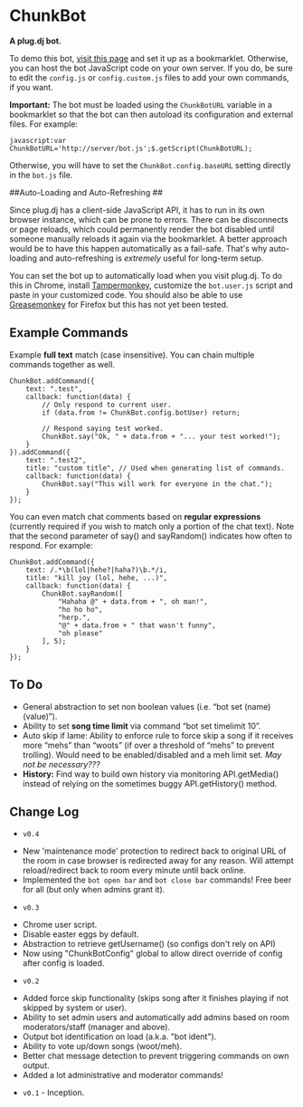 ChunkBot
========

**A plug.dj bot.**

To demo this bot, [visit this page](https://rawgithub.com/patricknelson/chunkbot/master/demo.html) and set it up as a bookmarklet. Otherwise, you can host the bot JavaScript code on your own server. If you do, be sure to edit the `config.js` or `config.custom.js` files to add your own commands, if you want.

**Important:** The bot must be loaded using the `ChunkBotURL` variable in a bookmarklet so that the bot can then autoload its configuration and external files. For example:

    javascript:var ChunkBotURL='http://server/bot.js';$.getScript(ChunkBotURL);  

Otherwise, you will have to set the `ChunkBot.config.baseURL` setting directly in the `bot.js` file.


##Auto-Loading and Auto-Refreshing ##

Since plug.dj has a client-side JavaScript API, it has to run in its own browser instance, which can be prone to errors. There can be disconnects or page reloads, which could permanently render the bot disabled until someone manually reloads it again via the bookmarklet. A better approach would be to have this happen automatically as a fail-safe. That's why auto-loading and auto-refreshing is *extremely* useful for long-term setup. 

You can set the bot up to automatically load when you visit plug.dj. To do this in Chrome, install [Tampermonkey](http://tampermonkey.net/), customize the `bot.user.js` script and paste in your customized code. You should also be able to use [Greasemonkey](https://addons.mozilla.org/en-US/firefox/addon/greasemonkey/) for Firefox but this has not yet been tested.


## Example Commands ##

Example **full text** match (case insensitive). You can chain multiple commands together as well.

	ChunkBot.addCommand({
		text: ".test",
		callback: function(data) {
			// Only respond to current user.
			if (data.from != ChunkBot.config.botUser) return;
	
			// Respond saying test worked.
			ChunkBot.say("Ok, " + data.from + "... your test worked!");
		}
	}).addCommand({
		text: ".test2",
		title: "custom title", // Used when generating list of commands.
		callback: function(data) {
			ChunkBot.say("This will work for everyone in the chat.");
		}
	});

You can even match chat comments based on **regular expressions** (currently required if you wish to match only a portion of the chat text). Note that the second parameter of say() and sayRandom() indicates how often to respond. For example:

	ChunkBot.addCommand({
		text: /.*\b(lol|hehe?|haha?)\b.*/i,
		title: "kill joy (lol, hehe, ...)",
		callback: function(data) {
			ChunkBot.sayRandom([
				"Hahaha @" + data.from + ", oh man!",
				"ho ho ho",
				"herp.",
				"@" + data.from + " that wasn't funny",
				"oh please"
			], 5);
		}
	});

## To Do ##

* General abstraction to set non boolean values (i.e. “bot set (name) (value)”).
* Ability to set **song time limit** via command “bot set timelimit 10”. 
* Auto skip if lame: Ability to enforce rule to force skip a song if it receives more “mehs” than “woots” (if over a threshold of “mehs” to prevent trolling). Would need to be enabled/disabled and a meh limit set. *May not be necessary???*
* **History:** Find way to build own history via monitoring API.getMedia() instead of relying on the sometimes buggy API.getHistory() method.


## Change Log ##

* `v0.4`
 + New 'maintenance mode' protection to redirect back to original URL of the room in case browser is redirected away for any reason. Will attempt reload/redirect back to room every minute until back online.
 + Implemented the  `bot open bar` and `bot close bar` commands! Free beer for all (but only when admins grant it).
* `v0.3`
 + Chrome user script.
 + Disable easter eggs by default.
 + Abstraction to retrieve getUsername() (so configs don't rely on API)
 + Now using "ChunkBotConfig" global to allow direct override of config after config is loaded.
* `v0.2`
 + Added force skip functionality (skips song after it finishes playing if not skipped by system or user).
 + Ability to set admin users and automatically add admins based on room moderators/staff (manager and above).
 + Output bot identification on load (a.k.a. "bot ident").
 + Ability to vote up/down songs (woot/meh).
 + Better chat message detection to prevent triggering commands on own output.
 + Added a lot administrative and moderator commands! 
* `v0.1` - Inception.